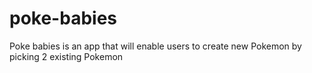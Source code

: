 # poke-babies
Poke babies is an app that will enable users to create new Pokemon by picking 2 existing Pokemon 

